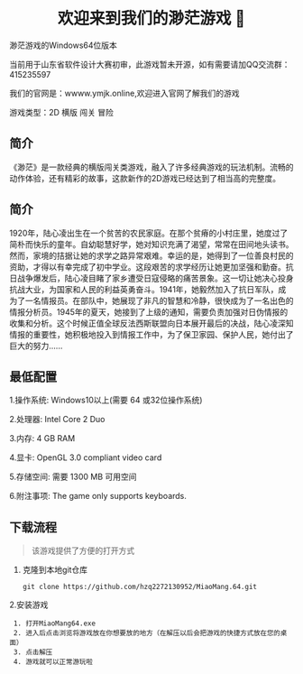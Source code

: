 <h1 align="center">欢迎来到我们的渺茫游戏 👋</h1>
渺茫游戏的Windows64位版本

当前用于山东省软件设计大赛初审，此游戏暂未开源，如有需要请加QQ交流群：415235597

我们的官网是：wwww.ymjk.online,欢迎进入官网了解我们的游戏

游戏类型：2D 横版 闯关 冒险

## 简介
《渺茫》是一款经典的横版闯关类游戏，融入了许多经典游戏的玩法机制。流畅的动作体验，还有精彩的故事，这款新作的2D游戏已经达到了相当高的完整度。

## 简介
1920年，陆心凌出生在一个贫苦的农民家庭。在那个贫瘠的小村庄里，她度过了简朴而快乐的童年。自幼聪慧好学，她对知识充满了渴望，常常在田间地头读书。然而，家境的拮据让她的求学之路异常艰难。幸运的是，她得到了一位善良村民的资助，才得以有幸完成了初中学业。这段艰苦的求学经历让她更加坚强和勤奋。抗日战争爆发后，陆心凌目睹了家乡遭受日寇侵略的痛苦景象。这一切让她决心投身抗战大业，为国家和人民的利益英勇奋斗。1941年，她毅然加入了抗日军队，成为了一名情报员。在部队中，她展现了非凡的智慧和冷静，很快成为了一名出色的情报分析员。1945年的夏天，她接到了上级的通知，需要负责加强对日伪情报的收集和分析。这个时候正值全球反法西斯联盟向日本展开最后的决战，陆心凌深知情报的重要性，她积极地投入到情报工作中，为了保卫家园、保护人民，她付出了巨大的努力......

## 最低配置

1.操作系统:
Windows10以上(需要 64 或32位操作系统)

2.处理器:
Intel Core 2 Duo

3.内存:
4 GB RAM

4.显卡:
OpenGL 3.0 compliant video card

5.存储空间:
需要 1300 MB 可用空间

6.附注事项:
The game only supports keyboards.

## 下载流程
> 该游戏提供了方便的打开方式
1. 克隆到本地git仓库
   ```shell
   git clone https://github.com/hzq2272130952/MiaoMang.64.git
   ```
2.安装游戏
   ```shell
    1. 打开MiaoMang64.exe
    2. 进入后点击浏览将游戏放在你想要放的地方（在解压以后会把游戏的快捷方式放在您的桌面）
    3. 点击解压
    4. 游戏就可以正常游玩啦
   ```

